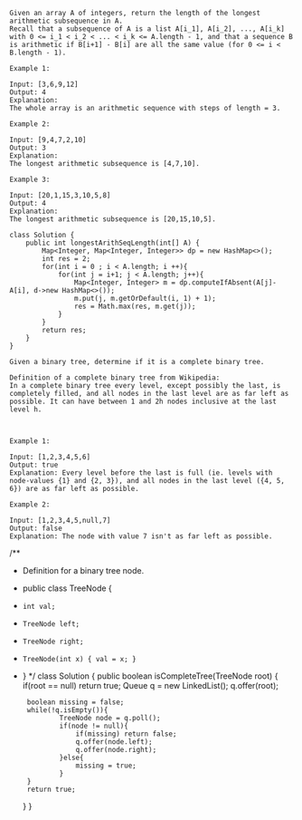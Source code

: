 ```
Given an array A of integers, return the length of the longest arithmetic subsequence in A.
Recall that a subsequence of A is a list A[i_1], A[i_2], ..., A[i_k] with 0 <= i_1 < i_2 < ... < i_k <= A.length - 1, and that a sequence B is arithmetic if B[i+1] - B[i] are all the same value (for 0 <= i < B.length - 1).

Example 1:

Input: [3,6,9,12]
Output: 4
Explanation: 
The whole array is an arithmetic sequence with steps of length = 3.

Example 2:

Input: [9,4,7,2,10]
Output: 3
Explanation: 
The longest arithmetic subsequence is [4,7,10].

Example 3:

Input: [20,1,15,3,10,5,8]
Output: 4
Explanation: 
The longest arithmetic subsequence is [20,15,10,5].

```

```
class Solution {
    public int longestArithSeqLength(int[] A) {
        Map<Integer, Map<Integer, Integer>> dp = new HashMap<>();
        int res = 2;
        for(int i = 0 ; i < A.length; i ++){
            for(int j = i+1; j < A.length; j++){
                Map<Integer, Integer> m = dp.computeIfAbsent(A[j]-A[i], d->new HashMap<>());
                m.put(j, m.getOrDefault(i, 1) + 1);
                res = Math.max(res, m.get(j));
            }
        }
        return res;
    }
}

```

```
Given a binary tree, determine if it is a complete binary tree.

Definition of a complete binary tree from Wikipedia:
In a complete binary tree every level, except possibly the last, is completely filled, and all nodes in the last level are as far left as possible. It can have between 1 and 2h nodes inclusive at the last level h.

 

Example 1:

Input: [1,2,3,4,5,6]
Output: true
Explanation: Every level before the last is full (ie. levels with node-values {1} and {2, 3}), and all nodes in the last level ({4, 5, 6}) are as far left as possible.

Example 2:

Input: [1,2,3,4,5,null,7]
Output: false
Explanation: The node with value 7 isn't as far left as possible.

```
/**
 * Definition for a binary tree node.
 * public class TreeNode {
 *     int val;
 *     TreeNode left;
 *     TreeNode right;
 *     TreeNode(int x) { val = x; }
 * }
 */
class Solution {
    public boolean isCompleteTree(TreeNode root) {
        if(root == null)
            return true;
        Queue<TreeNode> q = new LinkedList<TreeNode>();
        q.offer(root);
        
        boolean missing = false;
        while(!q.isEmpty()){
                TreeNode node = q.poll();
                if(node != null){
                    if(missing) return false;
                    q.offer(node.left);
                    q.offer(node.right);
                }else{
                    missing = true;
                }
        }
        return true;
    }
}
```


